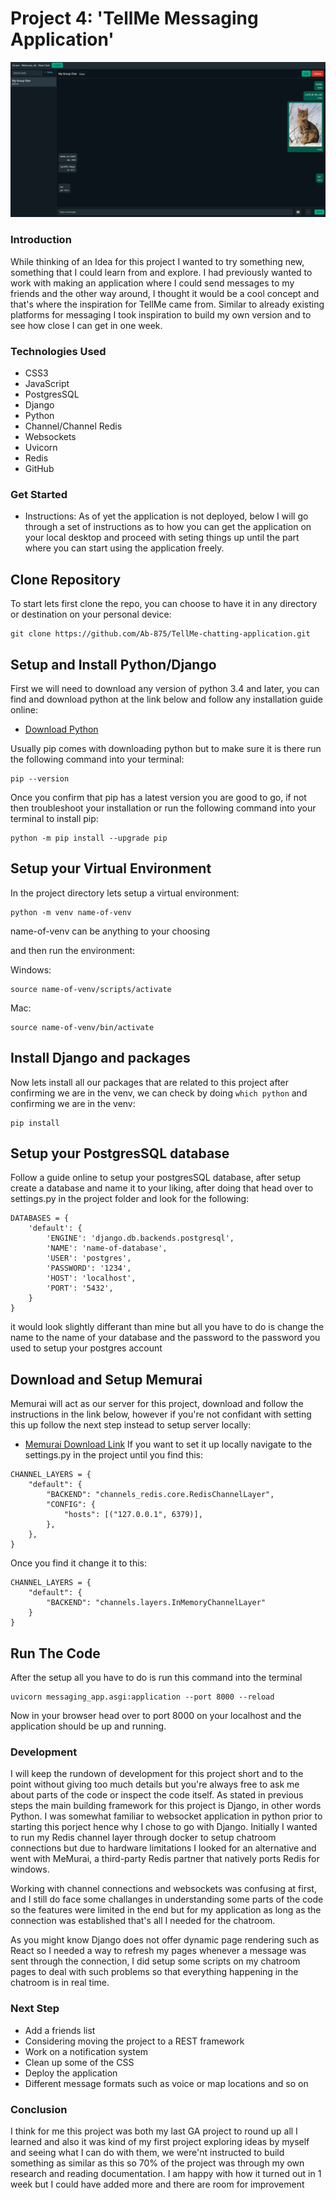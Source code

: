 # Project 4: 'TellMe Messaging Application' 

![Image of the site interface](/public/images/TellMe.PNG)

### Introduction

While thinking of an Idea for this project I wanted to try something new, something that I could learn from and explore. I had previously wanted to work with making an application where I could send messages to my friends and the other way around, I thought it would be a cool concept and that's where the inspiration for TellMe came from. Similar to already existing platforms for messaging I took inspiration to build my own version and to see how close I can get in one week.
### Technologies Used

- CSS3
- JavaScript
- PostgresSQL
- Django
- Python
- Channel/Channel Redis
- Websockets
- Uvicorn
- Redis
- GitHub

### Get Started

- Instructions: As of yet the application is not deployed, below I will go through a set of instructions as to how you can get the application on your local desktop and proceed with seting things up until the part where you can start using the application freely.

## Clone Repository

To start lets first clone the repo, you can choose to have it in any directory or destination on your personal device:

```
git clone https://github.com/Ab-875/TellMe-chatting-application.git
```

## Setup and Install Python/Django

First we will need to download any version of python 3.4 and later, you can find and download python at the link below and follow any installation guide online:

- [Download Python](https://www.python.org/downloads/)

Usually pip comes with downloading python but to make sure it is there run the following command into your terminal:

```
pip --version
```
Once you confirm that pip has a latest version you are good to go, if not then troubleshoot your installation or run the following command into your terminal to install pip:

```
python -m pip install --upgrade pip
```

## Setup your Virtual Environment

In the project directory lets setup a virtual environment:

```
python -m venv name-of-venv
```

name-of-venv can be anything to your choosing

and then run the environment:

Windows:
```
source name-of-venv/scripts/activate
```
Mac:
```
source name-of-venv/bin/activate
```

## Install Django and packages

Now lets install all our packages that are related to this project after confirming we are in the venv, we can check by doing ```which python``` and confirming we are in the venv:

```
pip install
```
## Setup your PostgresSQL database

Follow a guide online to setup your postgresSQL database, after setup create a database and name it to your liking, after doing that head over to settings.py in the project folder and look for the following:

```
DATABASES = {
    'default': {
        'ENGINE': 'django.db.backends.postgresql',
        'NAME': 'name-of-database', 
        'USER': 'postgres',
        'PASSWORD': '1234',
        'HOST': 'localhost',  
        'PORT': '5432',
    }
}

```

it would look slightly differant than mine but all you have to do is change the name to the name of your database and the password to the password you used to setup your postgres account

## Download and Setup Memurai

Memurai will act as our server for this project, download and follow the instructions in the link below, however if you're not confidant with setting this up follow the next step instead to setup server locally:

- [Memurai Download Link](https://www.python.org/downloads/)
If you want to set it up locally navigate to the settings.py in the project until you find this:

```
CHANNEL_LAYERS = {
    "default": {
        "BACKEND": "channels_redis.core.RedisChannelLayer",
        "CONFIG": {
            "hosts": [("127.0.0.1", 6379)],
        },
    },
}
```

Once you find it change it to this:

```
CHANNEL_LAYERS = {
    "default": {
        "BACKEND": "channels.layers.InMemoryChannelLayer"
    }
}
```

## Run The Code
After the setup all you have to do is run this command into the terminal
```
uvicorn messaging_app.asgi:application --port 8000 --reload
```

Now in your browser head over to port 8000 on your localhost and the application should be up and running.


### Development

I will keep the rundown of development for this project short and to the point without giving too much details but you're always free to ask me about parts of the code or inspect the code itself. As stated in previous steps the main building framework for this project is Django, in other words Python. I was somewhat familiar to websocket application in python prior to starting this porject hence why I chose to go with Django. Initially I wanted to run my Redis channel layer through docker to setup chatroom connections but due to hardware limitations I looked for an alternative and went with MeMurai, a third-party Redis partner that natively ports Redis for windows.

Working with channel connections and websockets was confusing at first, and I still do face some challanges in understanding some parts of the code so the features were limited in the end but for my application as long as the connection was established that's all I needed for the chatroom.

As you might know Django does not offer dynamic page rendering such as React so I needed a way to refresh my pages whenever a message was sent through the connection, I did setup some scripts on my chatroom pages to deal with such problems so that everything happening in the chatroom is in real time.

### Next Step

- Add a friends list
- Considering moving the project to a REST framework
- Work on a notification system
- Clean up some of the CSS
- Deploy the application
- Different message formats such as voice or map locations and so on

### Conclusion

I think for me this project was both my last GA project to round up all I learned and also it was kind of my first project exploring ideas by myself and seeing what I can do with them, we were'nt instructed to build something as similar as this so 70% of the project was through my own research and reading documentation. I am happy with how it turned out in 1 week but I could have added more and there are room for improvement